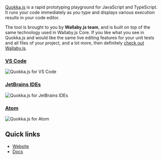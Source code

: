 [Quokka.js](https://quokkajs.com/) is a rapid prototyping playground for JavaScript and TypeScript. It runs your code immediately as you type and displays various execution results in your code editor. 

The tool is brought to you by **Wallaby.js team**, and is built on top of the same technology used in Wallaby.js Core. If you like what you see in Quokka.js and would like the same live editing features for your unit tests and all files of your project, and a lot more, then definitely [check out Wallaby.js](https://wallabyjs.com/). 

### [VS Code](https://marketplace.visualstudio.com/items?itemName=WallabyJs.quokka-vscode)

![Quokka.js for VS Code](https://cloud.githubusercontent.com/assets/979966/23738552/734affec-04e5-11e7-8390-999cd1083d7a.gif)

### [JetBrains IDEs](https://quokkajs.com/docs/?editor=jb)

![Quokka.js for JetBrains IDEs](https://quokkajs.com/assets/img/jb-extended.gif)

### [Atom](https://quokkajs.com/docs/?editor=atom)

![Quokka.js for Atom](https://quokkajs.com/assets/img/atom1.gif)

## Quick links

- [Website](https://quokkajs.com/)
- [Docs](https://quokkajs.com/docs)
